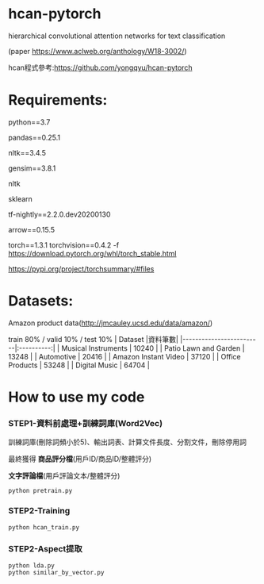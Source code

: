 # hcan-pytorch
hierarchical convolutional attention networks for text classification

(paper https://www.aclweb.org/anthology/W18-3002/)

hcan程式參考:https://github.com/yongqyu/hcan-pytorch


# Requirements:
python==3.7

pandas==0.25.1

nltk==3.4.5

gensim==3.8.1

nltk

sklearn

tf-nightly==2.2.0.dev20200130

arrow==0.15.5

torch==1.3.1 torchvision==0.4.2 -f https://download.pytorch.org/whl/torch_stable.html

https://pypi.org/project/torchsummary/#files

# Datasets:
Amazon product data(http://jmcauley.ucsd.edu/data/amazon/)

train 80% / valid 10% / test  10% 
| Dataset                 |資料筆數|
|-------------------------|:----------:|
| Musical Instruments     |   10240   |
| Patio Lawn and Garden   |   13248   |
| Automotive              |   20416   |
| Amazon Instant Video    |   37120   |
| Office Products         |   53248   |
| Digital Music           |   64704   |



# How to use my code
### STEP1-資料前處理+訓練詞庫(Word2Vec)
訓練詞庫(刪除詞頻小於5)、輸出詞表、計算文件長度、分割文件，刪除停用詞

最終獲得
**商品評分檔**(用戶ID/商品ID/整體評分)

**文字評論檔**(用戶評論文本/整體評分)

```
python pretrain.py
``` 
### STEP2-Training

```
python hcan_train.py
``` 
### STEP2-Aspect提取
```
python lda.py
python similar_by_vector.py
``` 



